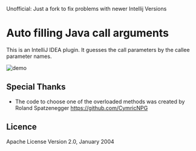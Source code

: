 Unofficial: Just a fork to fix problems with newer Intellij Versions

Auto filling Java call arguments
================================

This is an IntelliJ IDEA plugin. It guesses the call parameters by the callee parameter names.

<img src="demo.gif" alt="demo" title="demo" align="center"/>

Special Thanks
-----------------

* The code to choose one of the overloaded methods was created by Roland Spatzenegger https://github.com/CymricNPG

Licence
-------
Apache License Version 2.0, January 2004
